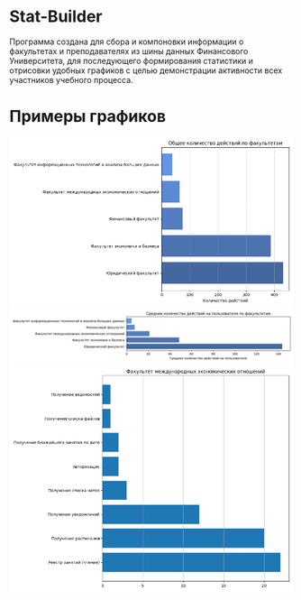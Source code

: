 # Stat-Builder
Программа создана для сбора и компоновки информации о факультетах и преподавателях из шины данных Финансового Университета, для последующего формирования статистики и отрисовки удобных графиков с целью демонстрации активности всех участников учебного процесса.

# Примеры графиков

![Image alt](https://github.com/WillWunderhorn/Stat-Builder/blob/main/total/total_acts.png)
![Image alt](https://github.com/WillWunderhorn/Stat-Builder/blob/main/total/user_activity_avg.png)
![Image alt](https://github.com/WillWunderhorn/Stat-Builder/blob/main/faculties/%D0%A4%D0%B0%D0%BA%D1%83%D0%BB%D1%8C%D1%82%D0%B5%D1%82%20%D0%BC%D0%B5%D0%B6%D0%B4%D1%83%D0%BD%D0%B0%D1%80%D0%BE%D0%B4%D0%BD%D1%8B%D1%85%20%D1%8D%D0%BA%D0%BE%D0%BD%D0%BE%D0%BC%D0%B8%D1%87%D0%B5%D1%81%D0%BA%D0%B8%D1%85%20%D0%BE%D1%82%D0%BD%D0%BE%D1%88%D0%B5%D0%BD%D0%B8%D0%B9.png)
